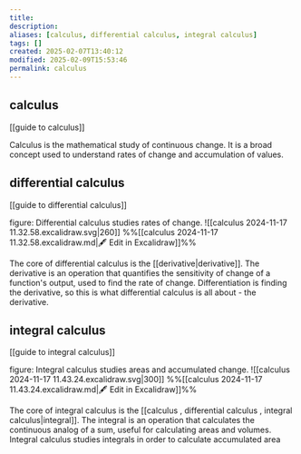 ```yaml
---
title: 
description: 
aliases: [calculus, differential calculus, integral calculus]
tags: []
created: 2025-02-07T13:40:12
modified: 2025-02-09T15:53:46
permalink: calculus
---
```


## calculus

[[guide to calculus]]

Calculus is the mathematical study of continuous change.
It is a broad concept used to understand rates of change and accumulation of values.

## differential calculus

[[guide to differential calculus]]

figure: Differential calculus studies rates of change. 
![[calculus 2024-11-17 11.32.58.excalidraw.svg|260]]
%%[[calculus 2024-11-17 11.32.58.excalidraw.md|🖋 Edit in Excalidraw]]%%

The core of differential calculus is the [[derivative|derivative]].
The derivative is an operation that quantifies the sensitivity of change of a function's output, used to find the rate of change.
Differentiation is finding the derivative, so this is what differential calculus is all about - the derivative.

## integral calculus

[[guide to integral calculus]]

figure: Integral calculus studies areas and accumulated change.
![[calculus 2024-11-17 11.43.24.excalidraw.svg|300]]
%%[[calculus 2024-11-17 11.43.24.excalidraw.md|🖋 Edit in Excalidraw]]%%

The core of integral calculus is the [[calculus , differential calculus , integral calculus|integral]].
The integral is an operation that calculates the continuous analog of a sum, useful for calculating areas and volumes.
Integral calculus studies integrals in order to calculate accumulated area 
